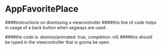 # AppFavoritePlace
####instructions on dismissing a viewcontroller
####this line of code helps in usage of a back button when segways are used . 

####the code is:
dismiss(animated: true, completion: nil)
####this should be typed in the viewcontroller that is gonna be open.
